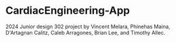 # CardiacEngineering-App
2024 Junior design 302 project by Vincent Melara, Phinehas Maina, D'Artagnan Calitz, Caleb Arragones, Brian Lee, and Timothy Allec. 
